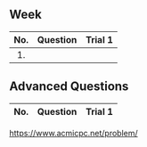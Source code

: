 ## Week 
|No.  |Question|Trial 1|
|:---:|:------:|:-----:|
|1.  |[]()| []() |


## Advanced Questions
|No.  |Question|Trial 1|
|:---:|:------:|:-----:|
https://www.acmicpc.net/problem/
